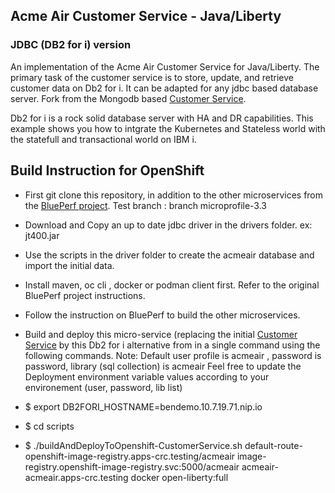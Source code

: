 
## Acme Air Customer Service - Java/Liberty 
### JDBC (DB2 for i) version 

An implementation of the Acme Air Customer Service for Java/Liberty. The primary task of the customer service is to store, update, and retrieve customer data on Db2 for i. It can be adapted for any jdbc based database server.  Fork from the Mongodb based [Customer Service](https://github.com/blueperf/acmeair-customerservice-java).  

Db2 for i is a rock solid database server with HA and DR capabilities. This example shows you how to intgrate the Kubernetes and Stateless world with the statefull and transactional world on IBM i. 

## Build Instruction for OpenShift 

- First git clone this repository, in addition to the other microservices from the [BluePerf project](https://github.com/blueperf/acmeair-mainservice-java). Test branch : branch microprofile-3.3 
- Download and Copy an up to date jdbc driver in the drivers folder. ex: jt400.jar
- Use the scripts in the driver folder to create the acmeair database and import the initial data.
- Install maven, oc cli , docker or podman client first. Refer to the original BluePerf project instructions. 
- Follow the instruction on BluePerf to build the other microservices.
- Build and deploy this micro-service (replacing the initial [Customer Service](https://github.com/blueperf/acmeair-customerservice-java) by this Db2 for i alternative from in a single command using the following commands. 
Note: Default user profile is acmeair , password is password, library (sql collection) is acmeair
Feel free to update the Deployment environment variable values according to your environement (user, password, lib list)

- $ export DB2FORI_HOSTNAME=bendemo.10.7.19.71.nip.io
- $ cd scripts
- $ ./buildAndDeployToOpenshift-CustomerService.sh  default-route-openshift-image-registry.apps-crc.testing/acmeair image-registry.openshift-image-registry.svc:5000/acmeair acmeair-acmeair.apps-crc.testing docker open-liberty:full 